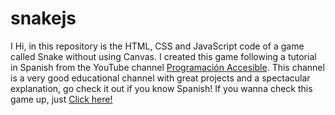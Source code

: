 # snakejs
I Hi, in this repository is the HTML, CSS and JavaScript code of a game called Snake without using Canvas.  I created this game following a tutorial in Spanish from the YouTube channel <a href="https://www.youtube.com/c/Programaci%C3%B3nAccesible">Programación Accesible</a>. This channel is a very good educational channel with great projects and a spectacular explanation, go check it out if you know Spanish!  If you wanna check this game up, just <a href="https://631aa572882b774534a53ce4--snakejsbrunoalderisi.netlify.app/">Click here!</a>
